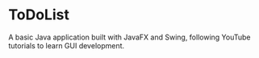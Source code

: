 # ToDoList
A basic Java application built with JavaFX and Swing, following YouTube tutorials to learn GUI development.
